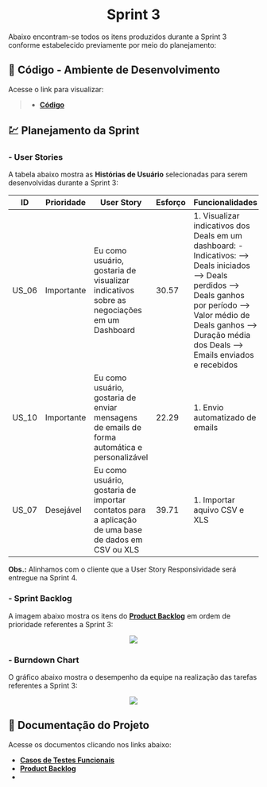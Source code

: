 <h1 align="center"> 
  Sprint 3
</h1>

Abaixo encontram-se todos os itens produzidos durante a Sprint 3 conforme estabelecido previamente por meio do planejamento: 

## 📃 Código - Ambiente de Desenvolvimento 

Acesse o link para visualizar:

> * [__Código__](https://github.com/vinicius-hso/api-sem3-target-crm/tree/development)

## 💹 Planejamento da Sprint

### - User Stories

A tabela abaixo mostra as __Histórias de Usuário__ selecionadas para serem desenvolvidas durante a Sprint 3:

| ID     | Prioridade | User Story                       | Esforço                              | Funcionalidades                      |
| -------| ---------- | -------------------------------- | ------------------------------------ | ------------------------------------ |
| US_06  | Importante | Eu como usuário, gostaria de visualizar indicativos sobre as negociações em um Dashboard | 30.57 | 1. Visualizar indicativos dos Deals em um dashboard: - Indicativos: —> Deals iniciados —> Deals perdidos —> Deals ganhos por período —> Valor médio de Deals ganhos —> Duração média dos Deals —> Emails enviados e recebidos | 
| US_10  | Importante | Eu como usuário, gostaria de enviar mensagens de emails de forma automática e personalizável  | 22.29 | 1. Envio automatizado de emails |
| US_07  | Desejável  | Eu como usuário, gostaria de importar contatos para a aplicação de uma base de dados em CSV ou XLS  | 39.71 | 1. Importar aquivo CSV e XLS |

__Obs.:__ Alinhamos com o cliente que a User Story Responsividade será entregue na Sprint 4.

### - Sprint Backlog

A imagem abaixo mostra os itens do [__Product Backlog__]() em ordem de prioridade referentes a Sprint 3:

<p align="center">
  <img src=  /></p>

### - Burndown Chart

O gráfico abaixo mostra o desempenho da equipe na realização das tarefas referentes a Sprint 3:

<p align="center">
  <img src=  /></p>
   
## 📂 Documentação do Projeto

Acesse os documentos clicando nos links abaixo:

* [__Casos de Testes Funcionais__]( )
* [__Product Backlog__]( )
* 

